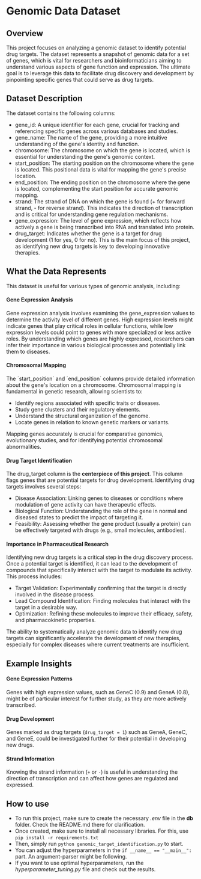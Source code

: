# Genomic Data Dataset

## Overview

This project focuses on analyzing a genomic dataset to identify potential drug targets. The dataset represents a snapshot of genomic data for a set of genes, which is vital for researchers and bioinformaticians aiming to understand various aspects of gene function and expression. The ultimate goal is to leverage this data to facilitate drug discovery and development by pinpointing specific genes that could serve as drug targets.

## Dataset Description
The dataset contains the following columns:

- gene_id: A unique identifier for each gene, crucial for tracking and referencing specific genes across various databases and studies.
- gene_name: The name of the gene, providing a more intuitive understanding of the gene's identity and function.
- chromosome: The chromosome on which the gene is located, which is essential for understanding the gene's genomic context.
- start_position: The starting position on the chromosome where the gene is located. This positional data is vital for mapping the gene's precise location.
- end_position: The ending position on the chromosome where the gene is located, complementing the start position for accurate genomic mapping.
- strand: The strand of DNA on which the gene is found (+ for forward strand, - for reverse strand). This indicates the direction of transcription and is critical for understanding gene regulation mechanisms.
- gene_expression: The level of gene expression, which reflects how actively a gene is being transcribed into RNA and translated into protein.
- drug_target: Indicates whether the gene is a target for drug development (1 for yes, 0 for no). This is the main focus of this project, as identifying new drug targets is key to developing innovative therapies.


## What the Data Represents

This dataset is useful for various types of genomic analysis, including:

#### Gene Expression Analysis
Gene expression analysis involves examining the gene_expression values to determine the activity level of different genes. High expression levels might indicate genes that play critical roles in cellular functions, while low expression levels could point to genes with more specialized or less active roles. By understanding which genes are highly expressed, researchers can infer their importance in various biological processes and potentially link them to diseases.

#### Chromosomal Mapping
The ´start_position´ and ´end_position´ columns provide detailed information about the gene's location on a chromosome. Chromosomal mapping is fundamental in genetic research, allowing scientists to:

- Identify regions associated with specific traits or diseases.
- Study gene clusters and their regulatory elements.
- Understand the structural organization of the genome.
- Locate genes in relation to known genetic markers or variants.

Mapping genes accurately is crucial for comparative genomics, evolutionary studies, and for identifying potential chromosomal abnormalities.

#### Drug Target Identification
The drug_target column is the **centerpiece of this project**. This column flags genes that are potential targets for drug development. Identifying drug targets involves several steps:

- Disease Association: Linking genes to diseases or conditions where modulation of gene activity can have therapeutic effects.
- Biological Function: Understanding the role of the gene in normal and diseased states to predict the impact of targeting it.
- Feasibility: Assessing whether the gene product (usually a protein) can be effectively targeted with drugs (e.g., small molecules, antibodies). 

#### Importance in Pharmaceutical Research
Identifying new drug targets is a critical step in the drug discovery process. Once a potential target is identified, it can lead to the development of compounds that specifically interact with the target to modulate its activity. This process includes:

- Target Validation: Experimentally confirming that the target is directly involved in the disease process.
- Lead Compound Identification: Finding molecules that interact with the target in a desirable way.
- Optimization: Refining these molecules to improve their efficacy, safety, and pharmacokinetic properties.

The ability to systematically analyze genomic data to identify new drug targets can significantly accelerate the development of new therapies, especially for complex diseases where current treatments are insufficient.

## Example Insights

#### Gene Expression Patterns
Genes with high expression values, such as GeneC (0.9) and GeneA (0.8), might be of particular interest for further study, as they are more actively transcribed.

#### Drug Development
Genes marked as drug targets (`drug_target = 1`) such as GeneA, GeneC, and GeneE, could be investigated further for their potential in developing new drugs.

#### Strand Information
Knowing the strand information (`+` or `-`) is useful in understanding the direction of transcription and can affect how genes are regulated and expressed.


## How to use

- To run this project, make sure to create the necessary _.env_ file in the **db** folder. Check the README.md there for clarification.
- Once created, make sure to install all necessary libraries. For this, use ```pip install -r requirements.txt```
- Then, simply run ```python genomic_target_identification.py``` to start. 
- You can adjust the hyperparameters in the ```if __name__ == "__main__":``` part. An argument-parser might be following.
- If you want to use optimal hyperparameters, run the *hyperparameter_tuning.py* file and check out the results.